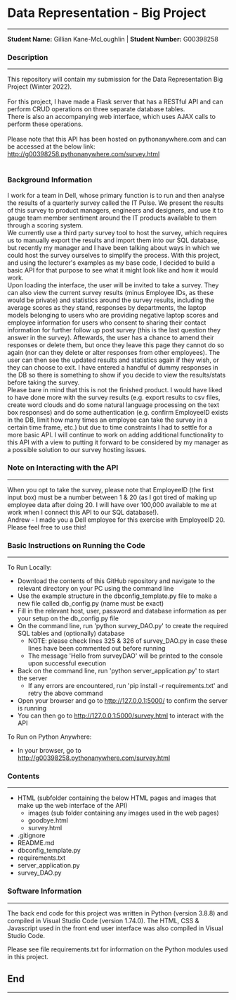 # Data Representation - Big Project
***  
**Student Name:** Gillian Kane-McLoughlin | **Student Number:** G00398258  
  
### Description
***  
This repository will contain my submission for the Data Representation Big Project (Winter 2022).  
<br>
For this project, I have made a Flask server that has a RESTful API and can perform CRUD operations on three separate database tables.  
There is also an accompanying web interface, which uses AJAX calls to perform these operations.  
<br>
Please note that this API has been hosted on pythonanywhere.com and can be accessed at the below link:  
http://g00398258.pythonanywhere.com/survey.html  
<br>
  
### Background Information  
I work for a team in Dell, whose primary function is to run and then analyse the results of a quarterly survey called the IT Pulse. We present the results of this survey to product managers, engineers and designers, and use it to gauge team member sentiment around the IT products available to them through a scoring system.  
We currently use a third party survey tool to host the survey, which requires us to manually export the results and import them into our SQL database, but recently my manager and I have been talking about ways in which we could host the survey ourselves to simplify the process. With this project, and using the lecturer's examples as my base code, I decided to build a basic API for that purpose to see what it might look like and how it would work.  
Upon loading the interface, the user will be invited to take a survey. They can also view the current survey results (minus Employee IDs, as these would be private) and statistics around the survey results, including the average scores as they stand, responses by departments, the laptop models belonging to users who are providing negative laptop scores and employee information for users who consent to sharing their contact information for further follow up post survey (this is the last question they answer in the survey).   Aftewards, the user has a chance to amend their responses or delete them, but once they leave this page they cannot do so again (nor can they delete or alter responses from other employees). The user can then see the updated results and statistics again if they wish, or they can choose to exit. I have entered a handful of dummy responses in the DB so there is something to show if you decide to view the results/stats before taking the survey.  
Please bare in mind that this is not the finished product. I would have liked to have done more with the survey results (e.g. export results to csv files, create word clouds and do some natural language processing on the text box responses) and do some authentication (e.g. confirm EmployeeID exists in the DB, limit how many times an employee can take the survey in a certain time frame, etc.) but due to time constraints I had to settle for a more basic API. I will continue to work on adding additional functionality to this API with a view to putting it forward to be considered by my manager as a possible solution to our survey hosting issues.  

### Note on Interacting with the API  
***  
When you opt to take the survey, please note that EmployeeID (the first input box) must be a number between 1 & 20 (as I got tired of making up employee data after doing 20. I will have over 100,000 available to me at work when I connect this API to our SQL database!).  
Andrew - I made you a Dell employee for this exercise with EmployeeID 20. Please feel free to use this!  

### Basic Instructions on Running the Code  
***  
To Run Locally:  
- Download the contents of this GitHub repository and navigate to the relevant directory on your PC using the command line  
- Use the example structure in the dbconfig_template.py file to make a new file called db_config.py (name must be exact)  
- Fill in the relevant host, user, password and database information as per your setup on the db_config.py file  
- On the command line, run 'python survey_DAO.py' to create the required SQL tables and (optionally) database  
	- NOTE: please check lines 325 & 326 of survey_DAO.py in case these lines have been commented out before running  
	- The message 'Hello from surveyDAO' will be printed to the console upon successful execution  
- Back on the command line, run 'python server_application.py' to start the server  
	- If any errors are encountered, run 'pip install -r requirements.txt' and retry the above command  
- Open your browser and go to http://127.0.0.1:5000/ to confirm the server is running  
- You can then go to http://127.0.0.1:5000/survey.html to interact with the API  
  
To Run on Python Anywhere:  
- In your browser, go to http://g00398258.pythonanywhere.com/survey.html  


### Contents  
***
- HTML (subfolder containing the below HTML pages and images that make up the web interface of the API)  
	- images (sub folder containing any images used in the web pages)  
	- goodbye.html  
	- survey.html  
- .gitignore  
- README.md  
- dbconfig_template.py  
- requirements.txt  
- server_application.py  
- survey_DAO.py  
  
### Software Information  
***  
The back end code for this project was written in Python (version 3.8.8) and compiled in Visual Studio Code (version 1.74.0). The HTML, CSS & Javascript used in the front end user interface was also compiled in Visual Studio Code.  
  
Please see file requirements.txt for information on the Python modules used in this project.  
  
## End  
***
